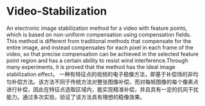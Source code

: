 # Video-Stabilization
An electronic image stabilization method for a video with feature points, which is based on non-uniform compensation using compensation fields. This method is different from traditional methods that compensate for the entire image, and instead compensates for each pixel in each frame of the video, so that precise compensation can be achieved in the selected feature point region and has a certain ability to resist wind interference.Through many experiments, it is proved that the method has the ideal image stabilization effect。
一种有特征点的视频的电子稳像方法，即基于补偿场的非均匀补偿方法。该方法不同于传统方法对整张图像补偿，而对每帧图像的每个像素点进行补偿，因此在特征点选取区域内，能实现精准补偿，并且具有一定的抗风干扰能力。通过多次实验，验证了该方法具有理想的稳像效果。
